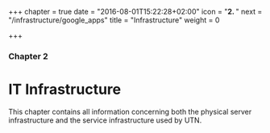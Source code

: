+++
chapter = true
date = "2016-08-01T15:22:28+02:00"
icon = "<b>2. </b>"
next = "/infrastructure/google_apps"
title = "Infrastructure"
weight = 0

+++

### Chapter 2

# IT Infrastructure

This chapter contains all information concerning both the physical server infrastructure and the service infrastructure used by UTN.
